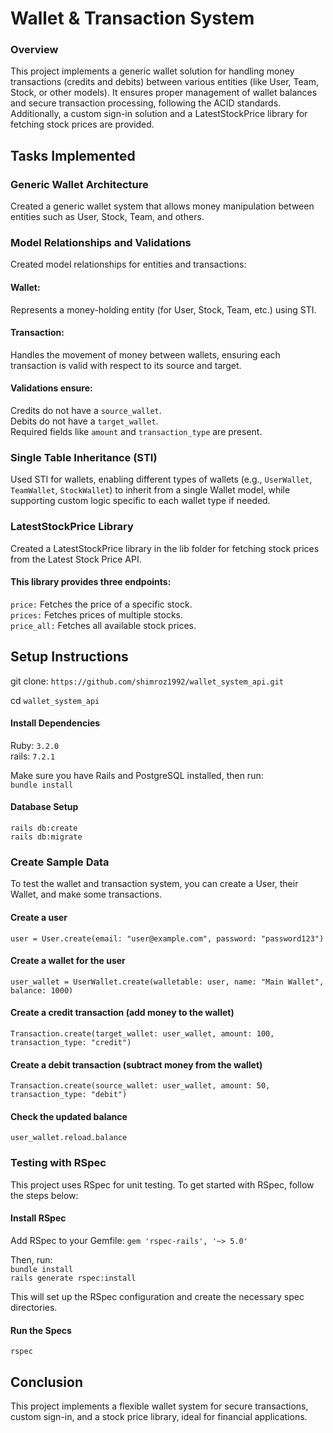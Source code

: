 
# Wallet & Transaction System

### Overview    

This project implements a generic wallet solution for handling money transactions (credits and debits) between various entities (like User, Team, Stock, or other models). It ensures proper management of wallet balances and secure transaction processing, following the ACID standards. Additionally, a custom sign-in solution and a LatestStockPrice library for fetching stock prices are provided.    

## Tasks Implemented    
### Generic Wallet Architecture
Created a generic wallet system that allows money manipulation between entities such as User, Stock, Team, and others.

### Model Relationships and Validations     
Created model relationships for entities and transactions:

#### Wallet:   
Represents a money-holding entity (for User, Stock, Team, etc.) using STI.

#### Transaction:   
Handles the movement of money between wallets, ensuring each transaction is valid with respect to its source and target.    

#### Validations ensure:     
Credits do not have a `source_wallet`.   
Debits do not have a `target_wallet`.    
Required fields like `amount` and `transaction_type` are present.     

### Single Table Inheritance (STI)    
Used STI for wallets, enabling different types of wallets (e.g., `UserWallet`, `TeamWallet`, `StockWallet`) to inherit from a single Wallet model, while supporting custom logic specific to each wallet type if needed.    

### LatestStockPrice Library    
Created a LatestStockPrice library in the lib folder for fetching stock prices from the Latest Stock Price API.     

#### This library provides three endpoints:   
`price:` Fetches the price of a specific stock.   
`prices:` Fetches prices of multiple stocks.   
`price_all:` Fetches all available stock prices.  


## Setup Instructions     
git clone:  `https://github.com/shimroz1992/wallet_system_api.git`    

cd `wallet_system_api`     

#### Install Dependencies     

Ruby: `3.2.0`    
rails: `7.2.1`

Make sure you have Rails and PostgreSQL installed, then run:    
`bundle install`    

#### Database Setup   

`rails db:create`   
`rails db:migrate`

### Create Sample Data     
To test the wallet and transaction system, you can create a User, their Wallet, and make some transactions.   

#### Create a user
`user = User.create(email: "user@example.com", password: "password123")`

#### Create a wallet for the user     

`user_wallet = UserWallet.create(walletable: user, name: "Main Wallet", balance: 1000)`     

#### Create a credit transaction (add money to the wallet)     

`Transaction.create(target_wallet: user_wallet, amount: 100, transaction_type: "credit")`      

#### Create a debit transaction (subtract money from the wallet)     

`Transaction.create(source_wallet: user_wallet, amount: 50, transaction_type: "debit")`     

#### Check the updated balance    

`user_wallet.reload.balance`      

### Testing with RSpec     

This project uses RSpec for unit testing. To get started with RSpec, follow the steps below:     

#### Install RSpec     
Add RSpec to your Gemfile: `gem 'rspec-rails', '~> 5.0'`     

Then, run:    
`bundle install`    
`rails generate rspec:install`    


This will set up the RSpec configuration and create the necessary spec directories.     

#### Run the Specs    
 `rspec`

## Conclusion
This project implements a flexible wallet system for secure transactions, custom sign-in, and a stock price library, ideal for financial applications.
